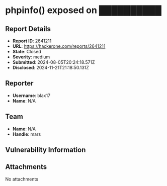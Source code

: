 # phpinfo() exposed on ██████████

## Report Details
- **Report ID**: 2641211
- **URL**: https://hackerone.com/reports/2641211
- **State**: Closed
- **Severity**: medium
- **Submitted**: 2024-08-05T20:24:18.571Z
- **Disclosed**: 2024-11-21T21:18:50.131Z

## Reporter
- **Username**: blax17
- **Name**: N/A

## Team
- **Name**: N/A
- **Handle**: mars

## Vulnerability Information


## Attachments
No attachments
